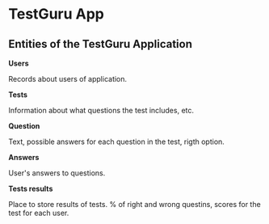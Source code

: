 # TestGuru App

## Entities of the TestGuru Application

**Users**

Records about users of application.

**Tests**

Information about what questions the test includes, etc.

**Question**

Text, possible answers for each question in the test, rigth option.

**Answers**

User's answers to questions.

**Tests results**

Place to store results of tests. % of right and wrong questins, scores for the test for each user.
